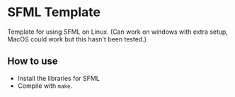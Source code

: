 # SFML Template

Template for using SFML on Linux. (Can work on windows with extra setup, MacOS could work but this hasn't been tested.)

## How to use

- Install the libraries for SFML
- Compile with `make`.